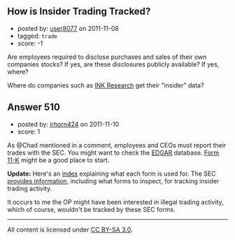 ## How is Insider Trading Tracked?

- posted by: [user8077](https://stackexchange.com/users/-1/71-user8077) on 2011-11-08
- tagged: `trade`
- score: -1

Are employees required to disclose purchases and sales of their own companies stocks? If yes, are these disclosures publicly available? If yes, where? 

Where do companies such as [INK Research][1] get their "insider" data?


  [1]: https://www.inkresearch.com/prelog/index.php


## Answer 510

- posted by: [jrhorn424](https://stackexchange.com/users/-1/249-jrhorn424) on 2011-11-10
- score: 1

<p>As @Chad mentioned in a comment, employees and CEOs must report their trades with the SEC. You might want to check the <a href="http://www.sec.gov/edgar/searchedgar/webusers.htm" rel="nofollow">EDGAR</a> database. <a href="http://www.sec.gov/about/forms/form11-k.pdf" rel="nofollow">Form 11-K</a> might be a good place to start.</p>

<p><strong>Update:</strong> Here's an <a href="http://www.sec.gov/info/edgar/forms/edgform.pdf" rel="nofollow">index</a> explaining what each form is used for. The SEC <a href="http://www.sec.gov/answers/insider.htm" rel="nofollow">provides information</a>, including what forms to inspect, for tracking insider trading activity.</p>

<p>It occurs to me the OP might have been interested in illegal trading activity, which of course, wouldn't be tracked by these SEC forms.</p>




---

All content is licensed under [CC BY-SA 3.0](https://creativecommons.org/licenses/by-sa/3.0/).
